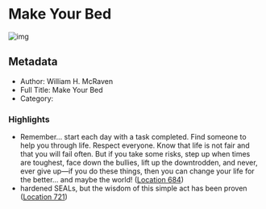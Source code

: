 # Make Your Bed

![img](https://images-na.ssl-images-amazon.com/images/I/51D8tEOmerL._SL200_.jpg)

## Metadata

- Author: William H. McRaven
- Full Title: Make Your Bed
- Category: 

### Highlights

- Remember… start each day with a task completed. Find someone to help you through life. Respect everyone. Know that life is not fair and that you will fail often. But if you take some risks, step up when times are toughest, face down the bullies, lift up the downtrodden, and never, ever give up—if you do these things, then you can change your life for the better… and maybe the world! ([Location 684](https://readwise.io/to_kindle?action=open&asin=B01KFJGT50&location=684))
- hardened SEALs, but the wisdom of this simple act has been proven ([Location 721](https://readwise.io/to_kindle?action=open&asin=B01KFJGT50&location=721))
